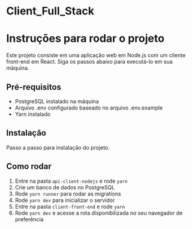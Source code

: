 # Client_Full_Stack

<h1>Instruções para rodar o projeto</h1>
<p>Este projeto consiste em uma aplicação web em Node.js com um cliente front-end em React. Siga os passos abaixo para executá-lo em sua máquina.</p>
<h2>Pré-requisitos</h2>
<ul>
  <li>PostgreSQL instalado na máquina</li>
  <li>Arquivo .env configurado baseado no arquivo .env.example</li>
  <li>Yarn instalado</li>
</ul>
<h2>Instalação</h2>
<p>Passo a passo para instalação do projeto.</p>
<h2>Como rodar</h2>
<ol>
  <li>Entre na pasta <code>api-client-nodejs</code> e rode <code>yarn</code></li>
  <li>Crie um banco de dados no PostgreSQL</li>
  <li>Rode <code>yarn runner</code> para rodar as migrations</li>
  <li>Rode <code>yarn dev</code> para inicializar o servidor</li>
  <li>Entre na pasta <code>client-front-end</code> e rode <code>yarn</code></li>
  <li>Rode <code>yarn dev</code> e acesse a rota disponibilizada no seu navegador de preferência</li>
</ol>
